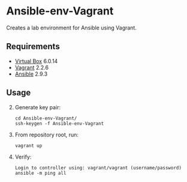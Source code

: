 # Ansible-env-Vagrant
Creates a lab environment for Ansible using Vagrant.

## Requirements
* [Virtual Box](https://www.virtualbox.org/wiki/Download_Old_Builds_6_0) 6.0.14 
* [Vagrant](https://releases.hashicorp.com/vagrant/2.2.6/vagrant_2.2.6_x86_64.msi) 2.2.6
* [Ansible](https://docs.ansible.com/ansible/latest/index.html) 2.9.3

## Usage
2. Generate key pair:
   ```Shell
   cd Ansible-env-Vagrant/
   ssh-keygen -f Ansible-env-Vagrant
   ```
3. From repository root, run:

   ```Shell
   vagrant up
   ```
4. Verify:

   ```Shell
   Login to controller using: vagrant/vagrant (username/password)
   ansible -m ping all
   ```
